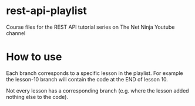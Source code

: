 # rest-api-playlist
Course files for the REST API tutorial series on The Net Ninja Youtube channel

# How to use
Each branch corresponds to a specific lesson in the playlist. For example the lesson-10 branch will contain the code at the END of lesson 10. 

Not every lesson has a corresponding branch (e.g. where the lesson added nothing else to the code).
